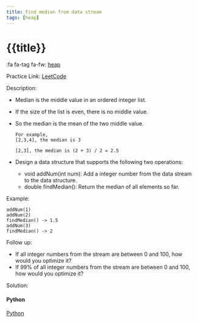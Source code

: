 ```yaml
---
title: Find median from data stream
tags: [heap]
---
```


# {{title}}

:fa fa-tag fa-fw: [heap]({{tagspath}}/heap)

Practice Link: [LeetCode](https://leetcode.com/problems/find-median-from-data-stream/)

Description:

- Median is the middle value in an ordered integer list.
- If the size of the list is even, there is no middle value.
- So the median is the mean of the two middle value.

    ```text
    For example,
    [2,3,4], the median is 3

    [2,3], the median is (2 + 3) / 2 = 2.5
    ```

- Design a data structure that supports the following two operations:
  - void addNum(int num): Add a integer number from the data stream to the data structure.
  - double findMedian(): Return the median of all elements so far.

Example:

```text
addNum(1)
addNum(2)
findMedian() -> 1.5
addNum(3)
findMedian() -> 2
```

Follow up:

- If all integer numbers from the stream are between 0 and 100, how would you optimize it?
- If 99% of all integer numbers from the stream are between 0 and 100, how would you optimize it?

Solution:

<!-- tabs:start -->
#### **Python**

[Python](../../pycode/heap/find-median-from-data-stream.py ':include :type=code')
<!-- tabs:end -->
